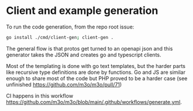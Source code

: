# Client and example generation

To run the code generation, from the repo root issue:


```sh
go install ./cmd/client-gen; client-gen .
```

The general flow is that protos get turned to an openapi json and this generator takes the JSON and creates go and typescript clients.

Most of the templating is done with go text templates, but the harder parts like recursive type definitions are done by functions.
Go and JS are similar enough to share most of the code but PHP proved to be a harder case (see unfinished https://github.com/m3o/m3o/pull/71)

CI happens in this workflow https://github.com/m3o/m3o/blob/main/.github/workflows/generate.yml.
